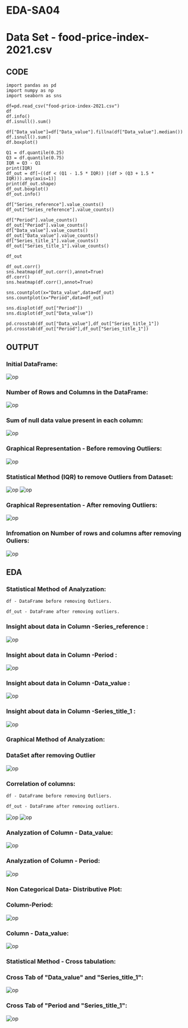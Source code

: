 # EDA-SA04

# Data Set - food-price-index-2021.csv

## CODE
```
import pandas as pd
import numpy as np
import seaborn as sns

df=pd.read_csv("food-price-index-2021.csv")
df
df.info()
df.isnull().sum()

df["Data_value"]=df["Data_value"].fillna(df["Data_value"].median())
df.isnull().sum()
df.boxplot()

Q1 = df.quantile(0.25)
Q3 = df.quantile(0.75)
IQR = Q3 - Q1
print(IQR)
df_out = df[~((df < (Q1 - 1.5 * IQR)) |(df > (Q3 + 1.5 * IQR))).any(axis=1)]
print(df_out.shape)
df_out.boxplot()
df_out.info()

df["Series_reference"].value_counts()
df_out["Series_reference"].value_counts()

df["Period"].value_counts()
df_out["Period"].value_counts()
df["Data_value"].value_counts()
df_out["Data_value"].value_counts()
df["Series_title_1"].value_counts()
df_out["Series_title_1"].value_counts()

df_out

df_out.corr()
sns.heatmap(df_out.corr(),annot=True)
df.corr()
sns.heatmap(df.corr(),annot=True)

sns.countplot(x="Data_value",data=df_out)
sns.countplot(x="Period",data=df_out)

sns.displot(df_out["Period"])
sns.displot(df_out["Data_value"])

pd.crosstab(df_out["Data_value"],df_out["Series_title_1"])
pd.crosstab(df_out["Period"],df_out["Series_title_1"])

```
## OUTPUT
### Initial DataFrame:
![op](./w1.png)
### Number of Rows and Columns in the DataFrame:
![op](./w2.png)
### Sum of null data value present in each column:
![op](./w3.png)
### Graphical Representation - Before removing Outliers:
![op](./w5.png)
### Statistical Method (IQR) to remove Outliers from Dataset:
![op](./w6.png)
![op](./w7.png)
### Graphical Representation - After removing Outliers:
![op](./w8.png)
### Infromation on Number of rows and columns after removing Ouliers:
![op](./w9.png)
## EDA
### Statistical Method of Analyzation:
```
df - DataFrame before removing Outliers.

df_out - DataFrame after removing outliers.
```
### Insight about data in Column -Series_reference :
![op](./w10.png)
### Insight about data in Column -Period :
![op](./w11.png)
### Insight about data in Column -Data_value :
![op](./w12.png)
### Insight about data in Column -Series_title_1 :
![op](./w14.png)
### Graphical Method of Analyzation:
### DataSet after removing Outlier
![op](./w15.png)
### Correlation of columns:
```
df - DataFrame before removing Outliers.

df_out - DataFrame after removing outliers.
```
![op](./w16.png)
![op](./w17.png)
### Analyzation of Column - Data_value:
![op](./w18.png)
### Analyzation of Column - Period:
![op](./w19.png)
### Non Categorical Data- Distributive Plot:
### Column-Period:
![op](./w20.png)
### Column - Data_value:
![op](./w22.png)
### Statistical Method - Cross tabulation:
### Cross Tab of "Data_value" and "Series_title_1":
![op](./w23.png)
### Cross Tab of "Period and "Series_title_1":
![op](./w24.png)